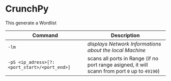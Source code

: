 # CrunchPy
This generate a Wordlist

| Command  | Description |
| ------------- | ------------- |
| `-lm`  | *displays Network Informations about the local Machine*  |
| `-pS <ip_adress>[?:<port_start>/<port_end>]`  |  scans all ports in Range (if no port range asigned, it will scann from port `0` up to `49190`)  |
